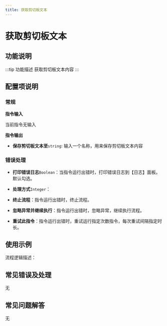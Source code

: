 ```yaml
---
title: 获取剪切板文本
---
```


# 获取剪切板文本

## 功能说明

:::tip 功能描述
获取剪切板文本内容
:::

## 配置项说明

### 常规

**指令输入**

当前指令无输入


**指令输出**

- **保存剪切板文本至**`string`: 输入一个名称，用来保存剪切板文本内容

### 错误处理

- **打印错误日志**`Boolean`：当指令运行出错时，打印错误日志到【日志】面板。默认勾选。

- **处理方式**`Integer`：

 - **终止流程**：指令运行出错时，终止流程。

 - **忽略异常并继续执行**：指令运行出错时，忽略异常，继续执行流程。

 - **重试此指令**：指令运行出错时，重试运行指定次数指令，每次重试间隔指定时长。

## 使用示例

流程逻辑描述：

## 常见错误及处理

无

## 常见问题解答

无

